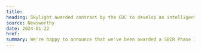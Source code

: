 ```yaml
---
title:
heading: Skylight awarded contract by the CDC to develop an intelligent data workflow automation solution using AI
source: Newsworthy
date: 2024-01-22
href:
summary: We're happy to announce that we've been awarded a SBIR Phase III contract by the Centers for Disease Control and Prevention's (CDC) to explore ways to automate manual data tasks using artificial intelligence, including robotic process automation. We look forward to accelerating the CDC's progress toward its public health data milestones through the innovative and practical application of AI.
---
```

